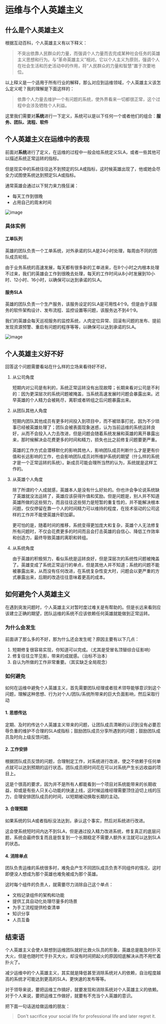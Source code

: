 # 运维与个人英雄主义

## 什么是个人英雄主义
根据互动百科，个人英雄主义有以下释义：

> 不突出依靠人民群众的力量，而强调个人力量而去完成某种社会任务的英雄主义思想和行为。与“革命英雄主义”相对。它以个人主义为原则，强调个人在社会生活和历史活动中的作用，将“人民群众的力量和智慧”置于次要地位。

以上释义是一个适用于所有行业的解释，那么对应到运维领域，个人英雄主义该怎么定义呢？我的理解是下面这样的：

> 依靠个人力量去维护一个有问题的系统，使外界看来一切都很正常，这个过程中会涉及牺牲个人利益。

这里我们需要对**系统**进行一下定义，系统可以是以下任何一个或者他们的组合：**服务、团队、流程、软件**

## 个人英雄主义在运维中的表现
前面对**系统**进行了定义，在运维的过程中一般会给系统定义SLA，或者一些其他可以描述系统正常运转的指标。

但是现实中的系统往往达不到预定的SLA或指标，这时候英雄出现了，他或她会尽全力试图使系统达到预定SLA或指标。

通常英雄会通过以下努力来力挽狂澜：
 * 每天工作到很晚
 * 占用自己的周末时间

![image](https://github.com/bigbighd604/wechat/blob/master/SREAndHeroism/images/nosleep.png)

### 具体实例
#### 工单队列
英雄的团队负责一个工单系统，对外承诺的SLA是24小时处理，每周由不同的团队成员轮班。

由于业务系统的高速发展，每天都有很多新的工单进来，在8个小时之内根本处理不过来，我们的英雄会工作到很晚去处理，每天的工作时间从8小时发展到10小时、12小时、16小时，以确保可以达到承诺的SLA。

#### 服务SLA
英雄的团队负责一个生产服务，该服务设定的SLA是可用性4个9。但是由于该服务的软件架构设计、发布流程、监控设置等问题，该服务达不到4个9。

我们的英雄会每天巡视服务的监控系统，人肉定位异常、回滚有问题的发布、提前发现资源预警、重启有问题的程序等等，以确保可以达到承诺的SLA。

![image](https://github.com/bigbighd604/wechat/blob/master/SREAndHeroism/images/monitor.jpg)

## 个人英雄主义好不好
回答这个问题需要看站在什么样的立场来看待好不好。

1. 从公司角度

   短期内对公司是有利的，系统正常运转没有出现故障；长期来看对公司是不利的：因为更深层次的系统问题被掩盖，当系统高速发展时问题会暴露出来。迟早英雄的个人精力会被耗尽，离职或者转组之后问题暴露出来。
   
2. 从团队其他人角度
   
   短期内团队其他成员有更多时间投入到项目中，而不被琐事打扰，因为不少琐事已经被英雄处理了；团队会被表面现象迷惑，认为当前运维的系统运转良好，从而不会投入人力去改进，但是问题会随着系统发展和英雄的离开暴露出来，那时候解决会花费更多的时间和精力，损失也比之前修复问题要更严重。

   英雄的工作方式会潜移默化的影响其他人，影响团队成员判断什么才是更有价值和长远影响的工作，也会影响团队成员对所维护系统的期望（什么样的系统才是一个正常运转的系统）。新成员可能会理所当然的认为，系统就是这样工作的。

3. 从英雄个人角度

   除了所谓的个人成就感，英雄本人是没有什么好处的。你也许会争论说系统缺了英雄就没法运转了，英雄应该获得升值和奖励。但是问题是，别人并不知道英雄所做的这些努力，而且往往这些努力是短暂的重复性的，并不能解决根本问题，仅仅停留在靠一个人的时间精力可以维持的程度，在技术驱动的公司这样的工作并不能使英雄升职加薪。
   
   更可怕的是，随着时间的推移，系统变得更加庞大和复杂，英雄个人无法修复所有问题时，不仅会花费更多的时间而且会打击英雄的自信心、降低工作效率和创造力，最终导致英雄的离职和转组。
   
4. 从系统角度

   由于英雄的积极努力，看似系统是运转良好，但是深层次的系统性问题被掩盖了。英雄变成了系统正常运行的单点，但是其他人并不知道；系统的问题不能被暴露出来，从而没有任何改进，在系统复杂性变大时，问题会以更严重的方式暴露出来，后期的改造往往意味着更高的成本。

## 如何避免个人英雄主义
在遇到突发问题时，个人英雄主义对暂时度过难关是有帮助的。但是长远来看则应该建立正确的期望，团队运维的系统不应该依赖任何英雄就能做到正常运转。

### 为什么会发生
前面讲了那么多的不好，那为什么还会发生呢？原因主要有以下几点：
1. 短期修复很容易实现，你知道可以完成。（尤其是受冒名顶替综合征影响）
2. 修复往往立竿见影，带来的成就感。（治标不治本）
3. 自认为所做的工作非常重要。（其实缺乏全局观念）

### 如何避免
如何在运维中避免个人英雄主义，首先需要团队经理或者技术领导能够意识到这个问题，理解这种思想、行为对个人/团队/系统所带来的巨大负面影响，然后采取行动
#### 1. 思想传达
定期、及时的传达个人英雄主义带来的问题，让团队成员清晰的认识到没有必要忍辱负重的维护不合理的SLA或指标；鼓励团队成员分享所遇到的问题；鼓励团队成员及时向上级反馈问题。

#### 2. 工作安排
根据团队成员反馈的问题，合理制定工作，对系统进行改进，使之不依赖于任何单点就可以达到预期的运行状态。团队成员把时间花在可以对系统产生长远收益的项目上。

这是个很高的要求，因为并不是所有人都能看到一个项目对系统能带来的长期收益，抑或是有些人只关心功能的快速上线，这时候运维经理需要顶住迫切上线的压力，合理安排团队成员的时间，以短期被动换取长期的主动。

#### 3. 合理预期
如果系统的SLA或者指标没法达到，承认这个事实，然后对系统进行改进。

这会使系统短时间内达不到SLA，但是通过投入精力改进系统，修复真正的底层问题，系统会最终恢复而且是恢复到一个长期稳定不需要人额外关注就可以达到SLA的状态。

#### 4. 消除单点
团队负责运维的系统很多时，难免会产生不同团队成员负责不同组件的情况，这时即便没人想成为那个英雄也难免被成为那个英雄。

这时每个组件的负责人，就需要尽力消除自己这个单点：
* 文档记录组件的架构和功能
* 提供工具自动化处理尽量多的场景
* 为手工流程提供检查清单
* 知识分享
* 人员互备



## 结束语
个人英雄主义会使人联想到运维团队就好比救火队员的形象，英雄总是能及时扑灭大火，但是也随时忙于扑灭大火，却没有时间把起火的原因彻底解决从而不用忙着扑火了。

减少运维中的个人英雄主义，其实就是降低甚至消除系统对人的依赖，自治程度越高的系统才可能达到更高的SLA，更快速的发布等等。

对于领导来说，要把运维工作搞好，就要发现和消除系统对个人英雄主义的依赖。对于个人来说，要把运维工作做好，就要有不充当个人英雄的意识。

把下面一句话送给做运维的朋友：

> Don't sacrifice your social life for professional life and later regret it.
